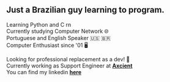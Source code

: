 ## **Just a Brazilian guy learning to program.**

Learning Python and C rn\
Currently studying Computer Network 🌐\
Portuguese and English Speaker 🇺🇸 🇧🇷 \
Computer Enthusiast since '01 🖥️

Looking for professional replacement as a dev! 🔎\
Currently working as Support Engineer at **[Axcient](https://axcient.com/)**\
You can find my linkedin **[here](https://www.linkedin.com/in/guilhermeernzen/)**

